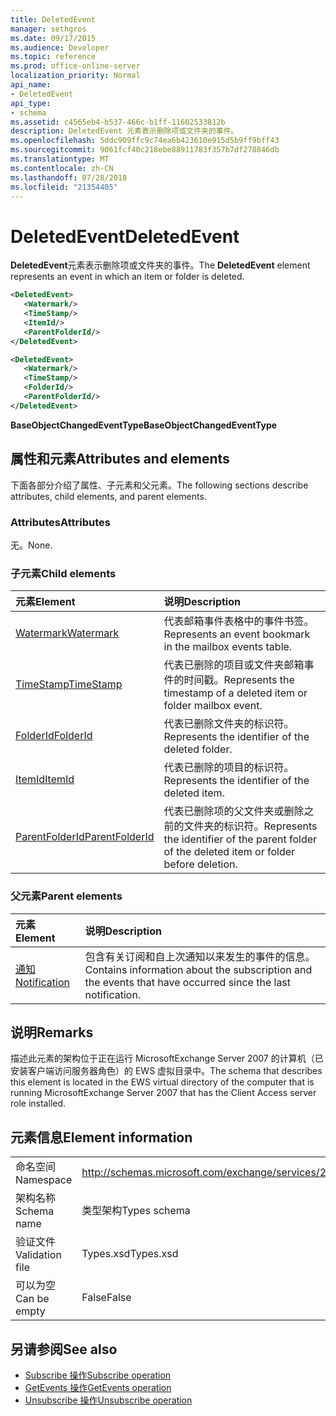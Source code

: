 ```yaml
---
title: DeletedEvent
manager: sethgros
ms.date: 09/17/2015
ms.audience: Developer
ms.topic: reference
ms.prod: office-online-server
localization_priority: Normal
api_name:
- DeletedEvent
api_type:
- schema
ms.assetid: c4565eb4-b537-466c-b1ff-11602533812b
description: DeletedEvent 元素表示删除项或文件夹的事件。
ms.openlocfilehash: 5ddc909ffc9c74ea6b423610e915d5b9ff9bff43
ms.sourcegitcommit: 9061fcf40c218ebe88911783f357b7df278846db
ms.translationtype: MT
ms.contentlocale: zh-CN
ms.lasthandoff: 07/28/2018
ms.locfileid: "21354405"
---
```

# <a name="deletedevent"></a><span data-ttu-id="1f8e4-103">DeletedEvent</span><span class="sxs-lookup"><span data-stu-id="1f8e4-103">DeletedEvent</span></span>

<span data-ttu-id="1f8e4-104">**DeletedEvent**元素表示删除项或文件夹的事件。</span><span class="sxs-lookup"><span data-stu-id="1f8e4-104">The **DeletedEvent** element represents an event in which an item or folder is deleted.</span></span> 
  
```xml
<DeletedEvent>
   <Watermark/>
   <TimeStamp/>
   <ItemId/>
   <ParentFolderId/>
</DeletedEvent>
```

```xml
<DeletedEvent>
   <Watermark/>
   <TimeStamp/>
   <FolderId/>
   <ParentFolderId/>
</DeletedEvent>
```

<span data-ttu-id="1f8e4-105">**BaseObjectChangedEventType**</span><span class="sxs-lookup"><span data-stu-id="1f8e4-105">**BaseObjectChangedEventType**</span></span>

## <a name="attributes-and-elements"></a><span data-ttu-id="1f8e4-106">属性和元素</span><span class="sxs-lookup"><span data-stu-id="1f8e4-106">Attributes and elements</span></span>

<span data-ttu-id="1f8e4-107">下面各部分介绍了属性、子元素和父元素。</span><span class="sxs-lookup"><span data-stu-id="1f8e4-107">The following sections describe attributes, child elements, and parent elements.</span></span>
  
### <a name="attributes"></a><span data-ttu-id="1f8e4-108">Attributes</span><span class="sxs-lookup"><span data-stu-id="1f8e4-108">Attributes</span></span>

<span data-ttu-id="1f8e4-109">无。</span><span class="sxs-lookup"><span data-stu-id="1f8e4-109">None.</span></span>
  
### <a name="child-elements"></a><span data-ttu-id="1f8e4-110">子元素</span><span class="sxs-lookup"><span data-stu-id="1f8e4-110">Child elements</span></span>

|<span data-ttu-id="1f8e4-111">**元素**</span><span class="sxs-lookup"><span data-stu-id="1f8e4-111">**Element**</span></span>|<span data-ttu-id="1f8e4-112">**说明**</span><span class="sxs-lookup"><span data-stu-id="1f8e4-112">**Description**</span></span>|
|:-----|:-----|
|[<span data-ttu-id="1f8e4-113">Watermark</span><span class="sxs-lookup"><span data-stu-id="1f8e4-113">Watermark</span></span>](watermark.md) <br/> |<span data-ttu-id="1f8e4-114">代表邮箱事件表格中的事件书签。</span><span class="sxs-lookup"><span data-stu-id="1f8e4-114">Represents an event bookmark in the mailbox events table.</span></span>  <br/> |
|[<span data-ttu-id="1f8e4-115">TimeStamp</span><span class="sxs-lookup"><span data-stu-id="1f8e4-115">TimeStamp</span></span>](timestamp.md) <br/> |<span data-ttu-id="1f8e4-116">代表已删除的项目或文件夹邮箱事件的时间戳。</span><span class="sxs-lookup"><span data-stu-id="1f8e4-116">Represents the timestamp of a deleted item or folder mailbox event.</span></span>  <br/> |
|[<span data-ttu-id="1f8e4-117">FolderId</span><span class="sxs-lookup"><span data-stu-id="1f8e4-117">FolderId</span></span>](folderid.md) <br/> |<span data-ttu-id="1f8e4-118">代表已删除文件夹的标识符。</span><span class="sxs-lookup"><span data-stu-id="1f8e4-118">Represents the identifier of the deleted folder.</span></span>  <br/> |
|[<span data-ttu-id="1f8e4-119">ItemId</span><span class="sxs-lookup"><span data-stu-id="1f8e4-119">ItemId</span></span>](itemid.md) <br/> |<span data-ttu-id="1f8e4-120">代表已删除的项目的标识符。</span><span class="sxs-lookup"><span data-stu-id="1f8e4-120">Represents the identifier of the deleted item.</span></span>  <br/> |
|[<span data-ttu-id="1f8e4-121">ParentFolderId</span><span class="sxs-lookup"><span data-stu-id="1f8e4-121">ParentFolderId</span></span>](parentfolderid.md) <br/> |<span data-ttu-id="1f8e4-122">代表已删除项的父文件夹或删除之前的文件夹的标识符。</span><span class="sxs-lookup"><span data-stu-id="1f8e4-122">Represents the identifier of the parent folder of the deleted item or folder before deletion.</span></span>  <br/> |
   
### <a name="parent-elements"></a><span data-ttu-id="1f8e4-123">父元素</span><span class="sxs-lookup"><span data-stu-id="1f8e4-123">Parent elements</span></span>

|<span data-ttu-id="1f8e4-124">**元素**</span><span class="sxs-lookup"><span data-stu-id="1f8e4-124">**Element**</span></span>|<span data-ttu-id="1f8e4-125">**说明**</span><span class="sxs-lookup"><span data-stu-id="1f8e4-125">**Description**</span></span>|
|:-----|:-----|
|[<span data-ttu-id="1f8e4-126">通知</span><span class="sxs-lookup"><span data-stu-id="1f8e4-126">Notification</span></span>](notification-ex15websvcsotherref.md) <br/> |<span data-ttu-id="1f8e4-127">包含有关订阅和自上次通知以来发生的事件的信息。</span><span class="sxs-lookup"><span data-stu-id="1f8e4-127">Contains information about the subscription and the events that have occurred since the last notification.</span></span>  <br/> |
   
## <a name="remarks"></a><span data-ttu-id="1f8e4-128">说明</span><span class="sxs-lookup"><span data-stu-id="1f8e4-128">Remarks</span></span>

<span data-ttu-id="1f8e4-129">描述此元素的架构位于正在运行 MicrosoftExchange Server 2007 的计算机（已安装客户端访问服务器角色）的 EWS 虚拟目录中。</span><span class="sxs-lookup"><span data-stu-id="1f8e4-129">The schema that describes this element is located in the EWS virtual directory of the computer that is running MicrosoftExchange Server 2007 that has the Client Access server role installed.</span></span>
  
## <a name="element-information"></a><span data-ttu-id="1f8e4-130">元素信息</span><span class="sxs-lookup"><span data-stu-id="1f8e4-130">Element information</span></span>

|||
|:-----|:-----|
|<span data-ttu-id="1f8e4-131">命名空间</span><span class="sxs-lookup"><span data-stu-id="1f8e4-131">Namespace</span></span>  <br/> |http://schemas.microsoft.com/exchange/services/2006/types  <br/> |
|<span data-ttu-id="1f8e4-132">架构名称</span><span class="sxs-lookup"><span data-stu-id="1f8e4-132">Schema name</span></span>  <br/> |<span data-ttu-id="1f8e4-133">类型架构</span><span class="sxs-lookup"><span data-stu-id="1f8e4-133">Types schema</span></span>  <br/> |
|<span data-ttu-id="1f8e4-134">验证文件</span><span class="sxs-lookup"><span data-stu-id="1f8e4-134">Validation file</span></span>  <br/> |<span data-ttu-id="1f8e4-135">Types.xsd</span><span class="sxs-lookup"><span data-stu-id="1f8e4-135">Types.xsd</span></span>  <br/> |
|<span data-ttu-id="1f8e4-136">可以为空</span><span class="sxs-lookup"><span data-stu-id="1f8e4-136">Can be empty</span></span>  <br/> |<span data-ttu-id="1f8e4-137">False</span><span class="sxs-lookup"><span data-stu-id="1f8e4-137">False</span></span>  <br/> |
   
## <a name="see-also"></a><span data-ttu-id="1f8e4-138">另请参阅</span><span class="sxs-lookup"><span data-stu-id="1f8e4-138">See also</span></span>

- [<span data-ttu-id="1f8e4-139">Subscribe 操作</span><span class="sxs-lookup"><span data-stu-id="1f8e4-139">Subscribe operation</span></span>](subscribe-operation.md)  
- [<span data-ttu-id="1f8e4-140">GetEvents 操作</span><span class="sxs-lookup"><span data-stu-id="1f8e4-140">GetEvents operation</span></span>](getevents-operation.md)  
- [<span data-ttu-id="1f8e4-141">Unsubscribe 操作</span><span class="sxs-lookup"><span data-stu-id="1f8e4-141">Unsubscribe operation</span></span>](unsubscribe-operation.md)

